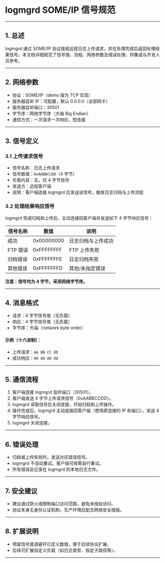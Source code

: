 # logmgrd SOME/IP 信号规范

---

## 1. 总述

logmgrd 通过 SOME/IP 协议接收远程日志上传请求，并在处理完成后返回处理结果信号。本文档详细规范了信号值、流程、网络参数及错误处理，供集成与开发人员参考。

---

## 2. 网络参数

- 协议：SOME/IP（demo 版为 TCP 实现）
- 服务器监听 IP：可配置，默认 0.0.0.0（全部网卡）
- 服务器监听端口：30501
- 字节序：网络字节序（大端 Big Endian）
- 通信方式：一次请求一次响应，短连接

---

## 3. 信号定义

### 3.1 上传请求信号

- 信号名称：日志上传请求
- 信号数值：`0xAABBCCDD`（4 字节）
- 负载内容：无，仅 4 字节信号
- 发送方：远程客户端
- 说明：客户端连接 logmgrd 后发送该信号，触发日志归档与上传流程

### 3.2 处理结果响应信号

logmgrd 完成归档和上传后，主动连接回客户端并发送如下 4 字节响应信号：

| 信号名称   | 数值           | 说明                |
|------------|----------------|---------------------|
| 成功       | 0x00000000     | 日志归档与上传成功  |
| FTP 错误   | 0xFFFFFFFF     | FTP 上传失败        |
| 归档错误   | 0xFFFFFFFE     | 日志归档失败        |
| 其他错误   | 0xFFFFFFFD     | 其他/未指定错误     |

**注意：信号均为 4 字节，采用网络字节序。**

---

## 4. 消息格式

- 请求：4 字节信号值（无负载）
- 响应：4 字节信号值（无负载）
- 字节序：大端（network byte order）

#### 示例（十六进制）：

- 上传请求：`AA BB CC DD`
- 成功响应：`00 00 00 00`

---

## 5. 通信流程

1. 客户端连接 logmgrd 监听端口（30501）。
2. 客户端发送 4 字节上传请求信号（0xAABBCCDD）。
3. logmgrd 读取信号后关闭连接，开始归档和上传操作。
4. 操作完成后，logmgrd 主动连接回客户端（使用原连接的 IP 和端口），发送 4 字节响应信号。
5. logmgrd 关闭连接。

---

## 6. 错误处理

- 归档或上传失败时，发送对应错误信号。
- logmgrd 不自动重试，客户端可按需自行重试。
- 所有错误会记录在 logmgrd 的本地日志文件。

---

## 7. 安全建议

- 建议通过防火墙限制端口访问范围，避免未授权访问。
- 协议本身无身份认证机制，生产环境应配合网络安全措施。

---

## 8. 扩展说明

- 预留信号值请避开已定义数值，便于后续协议扩展。
- 后续可扩展自定义负载（如日志类型、指定子路径等）。

---